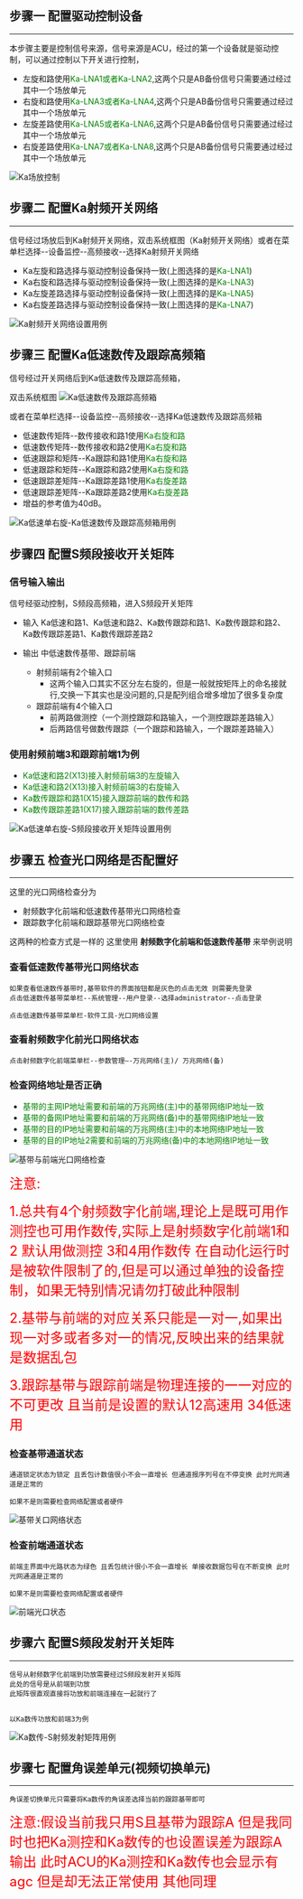 ## 步骤一 配置驱动控制设备
***

本步骤主要是控制信号来源，信号来源是ACU，经过的第一个设备就是驱动控制，可以通过控制以下开关进行控制，

*   左旋和路使用<font color=green>Ka-LNA1或者Ka-LNA2</font>,这两个只是AB备份信号只需要通过经过其中一个场放单元
*   右旋和路使用<font color=green>Ka-LNA3或者Ka-LNA4</font>,这两个只是AB备份信号只需要通过经过其中一个场放单元
*   左旋差路使用<font color=green>Ka-LNA5或者Ka-LNA6</font>,这两个只是AB备份信号只需要通过经过其中一个场放单元
*   右旋差路使用<font color=green>Ka-LNA7或者Ka-LNA8</font>,这两个只是AB备份信号只需要通过经过其中一个场放单元



![Ka场放控制](image/Ka场放控制.png)



## 步骤二  配置Ka射频开关网络
***

信号经过场放后到Ka射频开关网络，双击系统框图（Ka射频开关网络）或者在菜单栏选择--设备监控--高频接收--选择Ka射频开关网络

*   Ka左旋和路选择与驱动控制设备保持一致(上图选择的是<font color=green>Ka-LNA1</font>)
*   Ka右旋和路选择与驱动控制设备保持一致(上图选择的是<font color=green>Ka-LNA3</font>)
*   Ka左旋差路选择与驱动控制设备保持一致(上图选择的是<font color=green>Ka-LNA5</font>)
*   Ka右旋差路选择与驱动控制设备保持一致(上图选择的是<font color=green>Ka-LNA7</font>)


![Ka射频开关网络设置用例](image/Ka射频开关网络设置用例.png)

## 步骤三 配置Ka低速数传及跟踪高频箱
信号经过开关网络后到Ka低速数传及跟踪高频箱，

双击系统框图
![Ka低速数传及跟踪高频箱](image/Ka低速数传及跟踪高频箱.png)

或者在菜单栏选择--设备监控--高频接收--选择Ka低速数传及跟踪高频箱

*   低速数传矩阵--数传接收和路1使用<font color=green>Ka右旋和路</font>
*   低速数传矩阵--数传接收和路2使用<font color=green>Ka右旋和路</font>
*   低速跟踪和矩阵--Ka跟踪和路1使用<font color=green>Ka右旋和路</font>
*   低速跟踪和矩阵--Ka跟踪和路2使用<font color=green>Ka右旋和路</font>
*   低速跟踪差矩阵--Ka跟踪差路1使用<font color=green>Ka右旋差路</font>
*   低速跟踪差矩阵--Ka跟踪差路2使用<font color=green>Ka右旋差路</font>
*   增益的参考值为40dB。

![Ka低速单右旋-Ka低速数传及跟踪高频箱用例](image/Ka低速单右旋-Ka低速数传及跟踪高频箱用例.png)

## 步骤四 配置S频段接收开关矩阵

### 信号输入输出

信号经驱动控制，S频段高频箱，进入S频段开关矩阵

*   输入 Ka低速和路1、Ka低速和路2、Ka数传跟踪和路1、Ka数传跟踪和路2、Ka数传跟踪差路1、Ka数传跟踪差路2

*   输出 中低速数传基带、跟踪前端
    *   射频前端有2个输入口
        *   这两个输入口其实不区分左右旋的，但是一般就按矩阵上的命名接就行,交换一下其实也是没问题的,只是配列组合增多增加了很多复杂度
    *   跟踪前端有4个输入口 
        *   前两路做测控（一个测控跟踪和路输入，一个测控跟踪差路输入）
        *   后两路信号做数传跟踪（一个跟踪和路输入，一个跟踪差路输入）

### 使用射频前端3和跟踪前端1为例

*   <font color=green>Ka低速和路2(X13)接入射频前端3的左旋输入</font>
*   <font color=green>Ka低速和路2(X13)接入射频前端3的右旋输入</font>
*   <font color=green>Ka数传跟踪和路1(X15)接入跟踪前端的数传和路</font>
*   <font color=green>Ka数传跟踪差路1(X17)接入跟踪前端的数传差路</font>

![Ka低速单右旋-S频段接收开关矩阵设置用例](image/Ka低速单右旋-S频段接收开关矩阵设置用例.png)

##  步骤五 检查光口网络是否配置好
***

这里的光口网络检查分为 

*   射频数字化前端和低速数传基带光口网络检查
*   跟踪数字化前端和跟踪基带光口网络检查

这两种的检查方式是一样的 这里使用 **射频数字化前端和低速数传基带** 来举例说明

### 查看低速数传基带光口网络状态  

    如果查看低速数传基带时,基带软件的界面按钮都是灰色的点击无效 则需要先登录
    点击低速数传基带菜单栏--系统管理--用户登录--选择administrator--点击登录

    点击低速数传基带菜单栏-软件工具-光口网络设置

### 查看射频数字化前光口网络状态

    点击射频数字化前端菜单栏--参数管理—-万兆网络(主)/ 万兆网络(备)

### 检查网络地址是否正确

-    <font color=green>基带的主网IP地址需要和前端的万兆网络(主)中的基带网络IP地址一致</font>
-    <font color=green>基带的备网IP地址需要和前端的万兆网络(备)中的基带网络IP地址一致</font>
-    <font color=green>基带的目的IP地址需要和前端的万兆网络(主)中的本地网络IP地址一致</font>
-    <font color=green>基带的目的IP地址2需要和前端的万兆网络(备)中的本地网络IP地址一致</font>

![基带与前端光口网络检查](image/基带与前端光口网络检查.png)

<font size=5 color=red>注意:</font>

<font size=5 color=red>1.总共有4个射频数字化前端,理论上是既可用作测控也可用作数传,实际上是射频数字化前端1和2 默认用做测控 3和4用作数传 在自动化运行时是被软件限制了的,但是可以通过单独的设备控制，如果无特别情况请勿打破此种限制</font>

<font size=5 color=red>2.基带与前端的对应关系只能是一对一,如果出现一对多或者多对一的情况,反映出来的结果就是数据乱包</font>

<font size=5 color=red>3.跟踪基带与跟踪前端是物理连接的一一对应的不可更改 且当前是设置的默认12高速用 34低速用 </font>


### 检查基带通道状态

    通道锁定状态为锁定 且丢包计数值很小不会一直增长 但通道报序列号在不停变换 此时光网通道是正常的

    如果不是则需要检查网络配置或者硬件

![基带关口网络状态](image/基带关口网络状态.png)

###	检查前端通道状态

    前端主界面中光路状态为绿色 且丢包统计很小不会一直增长 单接收数据包号在不断变换 此时光网通道是正常的

    如果不是则需要检查网络配置或者硬件

![前端光口状态](image/前端光口状态.png)


## 步骤六 配置S频段发射开关矩阵
***

    信号从射频数字化前端到功放需要经过S频段发射开关矩阵
    此处的信号是从前端到功放
    此矩阵很直观直接将功放和前端连接在一起就行了
    

    以Ka数传功放和前端3为例

![Ka数传-S射频发射矩阵用例](image/Ka数传-S射频发射矩阵用例.png)

## 步骤七  配置角误差单元(视频切换单元)
***

    角误差切换单元只需要将Ka数传的角误差选择当前的跟踪基带即可

<font size=5 color=red>注意:假设当前我只用S且基带为跟踪A 但是我同时也把Ka测控和Ka数传的也设置误差为跟踪A输出 此时ACU的Ka测控和Ka数传也会显示有agc 但是却无法正常使用 其他同理 </font>

